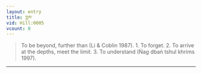 ```yaml
---
layout: entry
title: ཀླས་
vid: Hill:0005
vcount: 0
---
```

> To be beyond, further than (Li & Coblin 1987)\. 1\. To forget\. 2\. To arrive at the depths, meet the limit\. 3\. To understand (Ṅag dbaṅ tshul khrims 1997)\.


---

